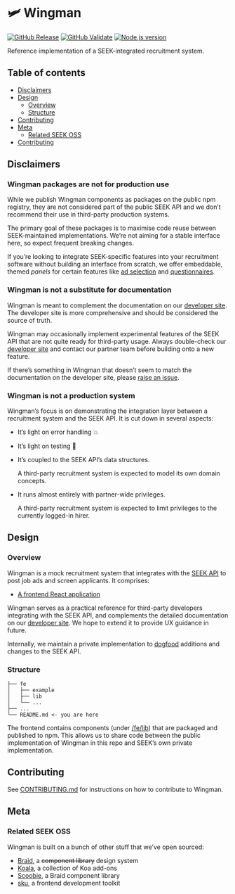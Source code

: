 # 🛩 Wingman

[![GitHub Release](https://github.com/seek-oss/wingman/workflows/Release/badge.svg?branch=main)](https://github.com/seek-oss/wingman/actions?query=workflow%3ARelease)
[![GitHub Validate](https://github.com/seek-oss/wingman/workflows/Validate/badge.svg?branch=main)](https://github.com/seek-oss/wingman/actions?query=workflow%3AValidate)
[![Node.js version](https://img.shields.io/badge/node-%3E%3D%2012-brightgreen)](https://nodejs.org/en/)

Reference implementation of a SEEK-integrated recruitment system.

## Table of contents

- [Disclaimers](#disclaimers)
- [Design](#design)
  - [Overview](#overview)
  - [Structure](#structure)
- [Contributing](#contributing)
- [Meta](#meta)
  - [Related SEEK OSS](#related-seek-oss)
- [Contributing](https://github.com/seek-oss/wingman/blob/main/CONTRIBUTING.md)

## Disclaimers

### Wingman packages are not for production use

While we publish Wingman components as packages on the public npm registry,
they are not considered part of the public SEEK API and we don’t recommend their use in third-party production systems.

The primary goal of these packages is to maximise code reuse between SEEK-maintained implementations.
We’re not aiming for a stable interface here, so expect frequent breaking changes.

If you’re looking to integrate SEEK-specific features into your recruitment software without building an interface from scratch,
we offer embeddable, themed _panels_ for certain features like [ad selection] and [questionnaires].

### Wingman is not a substitute for documentation

Wingman is meant to complement the documentation on our [developer site].
The developer site is more comprehensive and should be considered the source of truth.

Wingman may occasionally implement experimental features of the SEEK API that are not quite ready for third-party usage.
Always double-check our [developer site] and contact our partner team before building onto a new feature.

If there’s something in Wingman that doesn’t seem to match the documentation on the developer site, please [raise an issue].

### Wingman is not a production system

Wingman’s focus is on demonstrating the integration layer between a recruitment system and the SEEK API.
It is cut down in several aspects:

- It’s light on error handling 💥

- It’s light on testing 🤠

- It’s coupled to the SEEK API’s data structures.

  A third-party recruitment system is expected to model its own domain concepts.

- It runs almost entirely with partner-wide privileges.

  A third-party recruitment system is expected to limit privileges to the currently logged-in hirer.

[ad selection]: https://developer.seek.com/use-cases/job-posting/ad-selection
[questionnaires]: https://developer.seek.com/use-cases/job-posting/questionnaires

## Design

### Overview

Wingman is a mock recruitment system that integrates with the [SEEK API] to post job ads and screen applicants.
It comprises:

- [A frontend React application](/fe)

Wingman serves as a practical reference for third-party developers integrating with the SEEK API,
and complements the detailed documentation on our [developer site].
We hope to extend it to provide UX guidance in future.

Internally, we maintain a private implementation to [dogfood] additions and changes to the SEEK API.

### Structure

```shell
├── fe
│   ├── example
│   ├── lib
│   └── ...
├── ...
└── README.md <- you are here
```

The frontend contains components (under [/fe/lib](/fe/lib)) that are packaged and published to npm.
This allows us to share code between the public implementation of Wingman in this repo and SEEK’s own private implementation.

## Contributing

See [CONTRIBUTING.md](./CONTRIBUTING.md) for instructions on how to contribute to Wingman.

## Meta

### Related SEEK OSS

Wingman is built on a bunch of other stuff that we’ve open sourced:

- [Braid], a ~~component library~~ design system
- [Koala], a collection of Koa add-ons
- [Scoobie], a Braid component library
- [sku](https://github.com/seek-oss/sku), a frontend development toolkit

[braid]: https://github.com/seek-oss/braid-design-system
[developer site]: https://developer.seek.com
[dogfood]: https://en.wikipedia.org/wiki/Eating_your_own_dog_food
[koala]: https://github.com/seek-oss/koala
[raise an issue]: https://github.com/seek-oss/wingman/issues/new/choose
[scoobie]: https://github.com/seek-oss/scoobie
[seek api]: https://developer.seek.com/introduction
[sku]: https://github.com/seek-oss/sku
[windows subsystem for linux]: https://en.wikipedia.org/wiki/Windows_Subsystem_for_Linux
